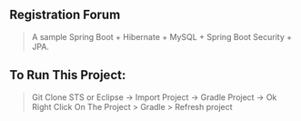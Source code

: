 ## Registration Forum
> A sample Spring Boot + Hibernate + MySQL + Spring Boot Security + JPA.

## To Run  This Project:
> Git Clone
> STS or Eclipse -> Import Project -> Gradle Project -> Ok
> Right Click On The Project > Gradle > Refresh project
